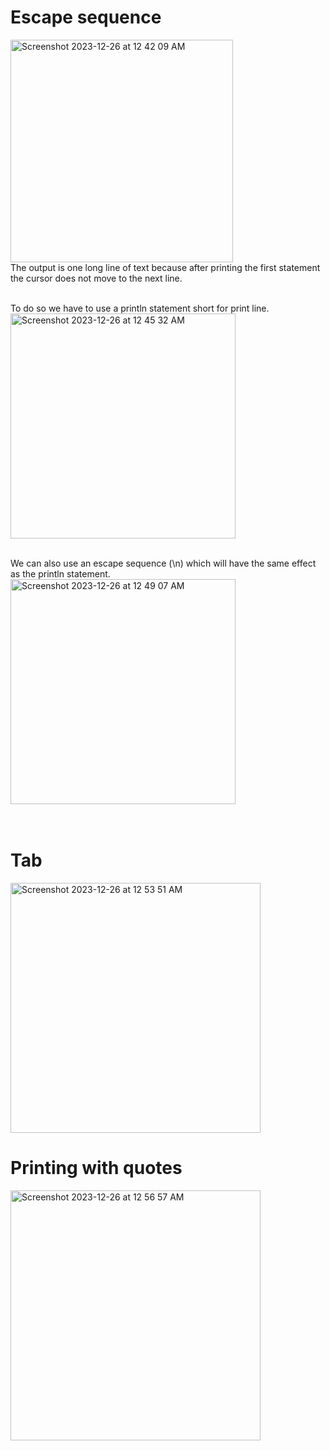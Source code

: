 # Escape sequence
<img width="356" alt="Screenshot 2023-12-26 at 12 42 09 AM" src="https://github.com/ShababAhmedd/Exploring-Stuffs/assets/33228006/cc599849-4922-4510-aa12-4cd545e6097b"> <br>
The output is one long line of text because after printing the first statement the cursor does not move to the next line. <br>

<br>
To do so we have to use a println statement short for print line.<br>
<img width="360" alt="Screenshot 2023-12-26 at 12 45 32 AM" src="https://github.com/ShababAhmedd/Exploring-Stuffs/assets/33228006/2c690dc3-9d8e-4735-b404-0c7702975be4"> <br>

<br>

We can also use an escape sequence (\n) which will have the same effect as the println statement. <br>
<img width="360" alt="Screenshot 2023-12-26 at 12 49 07 AM" src="https://github.com/ShababAhmedd/Exploring-Stuffs/assets/33228006/e3e1f920-d993-4cc9-a23c-a91524befeca"> <br>
<br>
</br>
# Tab
<img width="400" alt="Screenshot 2023-12-26 at 12 53 51 AM" src="https://github.com/ShababAhmedd/Exploring-Stuffs/assets/33228006/1d8c70f1-c7ea-436e-b8a8-f4fb53d0519f"> <br>

# Printing with quotes
<img width="400" alt="Screenshot 2023-12-26 at 12 56 57 AM" src="https://github.com/ShababAhmedd/Exploring-Stuffs/assets/33228006/dcd6db94-4e3e-4380-98f7-e3563006d702">




